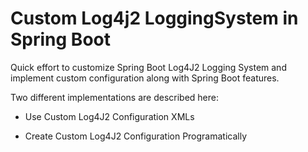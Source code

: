# Custom Log4j2 LoggingSystem in Spring Boot

Quick effort to customize Spring Boot Log4J2 Logging System and implement custom configuration along with Spring Boot features. 

Two different implementations are described here: 

* Use Custom Log4J2 Configuration XMLs 
    
* Create Custom Log4J2 Configuration Programatically 

